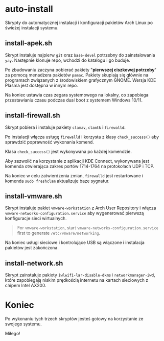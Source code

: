 # auto-install
Skrypty do automatycznej instalacji i konfiguracji pakietów Arch Linux po świeżej instalacji systemu.

## install-apek.sh
Skrypt instaluje najpierw `git` oraz  `base-devel` potrzebny do zainstalowania `yay`. Następnie klonuje repo, wchodzi do katalogu i go buduje.

Po zbudowaniu zaczyna pobierać pakiety "**pierwszej ciszkowej potrzeby**" za pomocą menadżera pakietów `pamac`. Pakiety skupiają się głównie na programach związanych z środowiskiem grafycznym GNOME. Wersja KDE Plasma jest dostępna w innym repo.

Na koniec ustawia czas zegara systemowego na lokalny, co zapobiega przestawianiu czasu podczas dual boot z systemem Windows 10/11.

## install-firewall.sh
Skrypt pobiera i instaluje pakiety `clamav`, `clamtk` i `firewalld`. 

Po instalacji włącza usługę `firewalld` i korzysta z klasy `check_success()` aby sprawdzić poprawność wykonania komend.

Klasa `check_success()` jest wykonywana po każdej komendzie.

Aby zezwolić na korzystanie z aplikacji KDE Connect, wykonywana jest komenda otwierająca zakres portów 1714-1764 na protokołach UDP i TCP.

Na koniec w celu zatwierdzenia zmian, `firewalld` jest restartowane i komenda `sudo freshclam` aktualizuje baze sygnatur.

## install-vmware.sh
Skrypt instaluje pakiet `vmware-workstation` z Arch User Repository i włącza `vmware-networks-configuration.service` aby wygenerować pierwszą konfiguracje sieci wirtualnych.
> For `vmware-workstation`, start `vmware-networks-configuration.service` first to generate `/etc/vmware/networking`.

Na koniec usługi sieciowe i kontrolujące USB są włączone i instalacja pakietów jest zakończona.

## install-network.sh
Skrypt zainstaluje pakiety `iwlwifi-lar-disable-dkms` i `networkmanager-iwd`, które zapobiegają niskim prędkością internetu na kartach sieciowych z chipem Intel AX200.

# Koniec
Po wykonaniu tych trzech skryptów jesteś gotowy na korzystanie ze swojego systemu.

Miłego!
